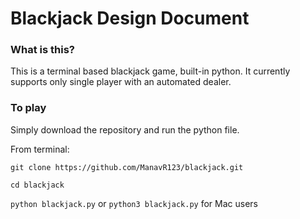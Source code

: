 # Blackjack Design Document

### What is this?
This is a terminal based blackjack game, built-in python. It currently supports only single player with an automated dealer.

### To play
Simply download the repository and run the python file.

From terminal:

`git clone https://github.com/ManavR123/blackjack.git` 

`cd blackjack`

`python blackjack.py` or `python3 blackjack.py` for Mac users
